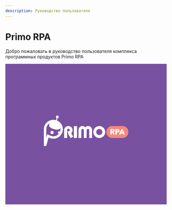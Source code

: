 ```yaml
---
description: Руководство пользователя
---
```


# Primo RPA

Добро пожаловать в руководство пользователя комплекса программных продуктов Primo RPA

![](<.gitbook/assets/Untitled (11).png>)
